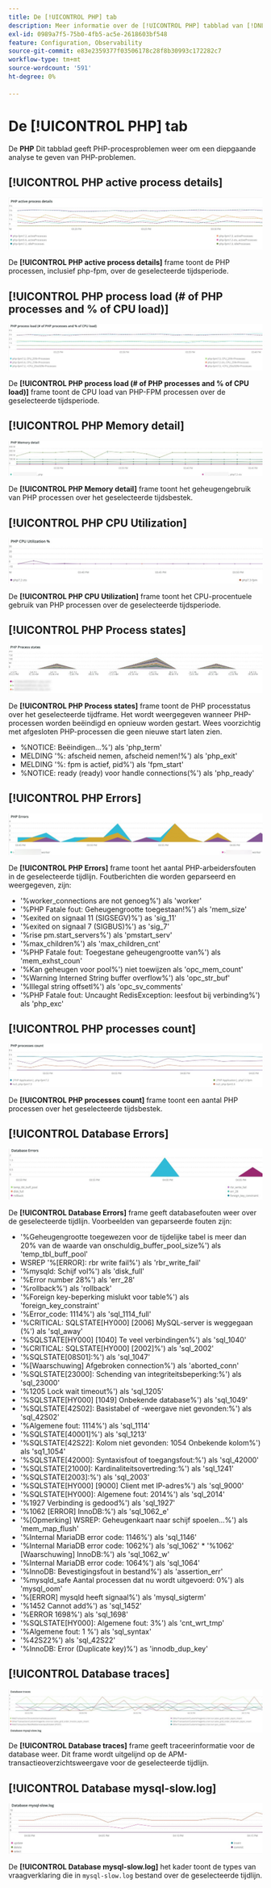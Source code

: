 ```yaml
---
title: De [!UICONTROL PHP] tab
description: Meer informatie over de [!UICONTROL PHP] tabblad van [!DNL Observation for Adobe Commerce].
exl-id: 0989a7f5-75b0-4fb5-ac5e-2618603bf548
feature: Configuration, Observability
source-git-commit: e83e2359377f03506178c28f8b30993c172282c7
workflow-type: tm+mt
source-wordcount: '591'
ht-degree: 0%

---
```


# De [!UICONTROL PHP] tab

De **PHP** Dit tabblad geeft PHP-procesproblemen weer om een diepgaande analyse te geven van PHP-problemen.

## [!UICONTROL PHP active process details]

![PHP actieve procesdetails](../../assets/tools/php-active-process-details.jpg)

De **[!UICONTROL PHP active process details]** frame toont de PHP processen, inclusief php-fpm, over de geselecteerde tijdsperiode.

## [!UICONTROL PHP process load (# of PHP processes and % of CPU load)]

![PHP-procesbelasting](../../assets/tools/php-process-load.jpg)

De **[!UICONTROL PHP process load (# of PHP processes and % of CPU load)]** frame toont de CPU load van PHP-FPM processen over de geselecteerde tijdsperiode.

## [!UICONTROL PHP Memory detail]

![PHP-geheugendetails](../../assets/tools/php-memory-detail.jpg)

De **[!UICONTROL PHP Memory detail]** frame toont het geheugengebruik van PHP processen over het geselecteerde tijdsbestek.

## [!UICONTROL PHP CPU Utilization]

![PHP CPU-gebruik](../../assets/tools/php-cpu-utilization.jpg)

De **[!UICONTROL PHP CPU Utilization]** frame toont het CPU-procentuele gebruik van PHP processen over de geselecteerde tijdsperiode.

## [!UICONTROL PHP Process states]

![PHP-processtatussen](../../assets/tools/php-process-states-image-1.jpg)

De **[!UICONTROL PHP Process states]** frame toont de PHP processtatus over het geselecteerde tijdframe. Het wordt weergegeven wanneer PHP-processen worden beëindigd en opnieuw worden gestart. Wees voorzichtig met afgesloten PHP-processen die geen nieuwe start laten zien.

* %NOTICE: Beëindigen...%&#39;) als &#39;php_term&#39;
* MELDING &#39;%: afscheid nemen, afscheid nemen!%&#39;) als &#39;php_exit&#39;
* MELDING &#39;%: fpm is actief, pid%&#39;) als &#39;fpm_start&#39;
* %NOTICE: ready (ready) voor handle connections(%&#39;) als &#39;php_ready&#39;

## [!UICONTROL PHP Errors]

![PHP-fouten](../../assets/tools/php-errors-image-1.jpg)

De **[!UICONTROL PHP Errors]** frame toont het aantal PHP-arbeidersfouten in de geselecteerde tijdlijn. Foutberichten die worden geparseerd en weergegeven, zijn:

* &#39;%worker_connections are not genoeg%&#39;) als &#39;worker&#39;
* &#39;%PHP Fatale fout: Geheugengrootte toegestaan!%&#39;) als &#39;mem_size&#39;
* &#39;%exited on signaal 11 (SIGSEGV)%&#39;) as &#39;sig_11&#39;
* &#39;%exited on signaal 7 (SIGBUS)%&#39;) as &#39;sig_7&#39;
* &#39;%rise pm.start_servers%&#39;) als &#39;pmstart_serv&#39;
* &#39;%max_children%&#39;) als &#39;max_children_cnt&#39;
* &#39;%PHP Fatale fout: Toegestane geheugengrootte van%&#39;) als &#39;mem_exhst_coun&#39;
* &#39;%Kan geheugen voor pool%&#39;) niet toewijzen als &#39;opc_mem_count&#39;
* &#39;%Warning Interned String buffer overflow%&#39;) als &#39;opc_str_buf&#39;
* &#39;%Illegal string offsetl%&#39;) als &#39;opc_sv_comments&#39;
* &#39;%PHP Fatale fout: Uncaught RedisException: leesfout bij verbinding%&#39;) als &#39;php_exc&#39;

## [!UICONTROL PHP processes count]

![Aantal PHP-processen](../../assets/tools/php-processes-count.jpg)

De **[!UICONTROL PHP processes count]** frame toont een aantal PHP processen over het geselecteerde tijdsbestek.

## [!UICONTROL Database Errors]

![Databasefouten](../../assets/tools/php-tab-database-errors.jpg)

De **[!UICONTROL Database Errors]** frame geeft databasefouten weer over de geselecteerde tijdlijn. Voorbeelden van geparseerde fouten zijn:

* &#39;%Geheugengrootte toegewezen voor de tijdelijke tabel is meer dan 20% van de waarde van onschuldig_buffer_pool_size%&#39;) als &#39;temp_tbl_buff_pool&#39;
* WSREP &#39;%\[ERROR\]: rbr write fail%&#39;) als &#39;rbr_write_fail&#39;
* &#39;%mysqld: Schijf vol%&#39;) als &#39;disk_full&#39;
* &#39;%Error number 28%&#39;) als &#39;err_28&#39;
* &#39;%rollback%&#39;) als &#39;rollback&#39;
* &#39;%Foreign key-beperking mislukt voor table%&#39;) als &#39;foreign_key_constraint&#39;
* &#39;%Error_code: 1114%&#39;) als &#39;sql_1114_full&#39;
* &#39;%CRITICAL: SQLSTATE[HY000] [2006] MySQL-server is weggegaan (%&#39;) als &#39;sql_away&#39;
* &#39;%SQLSTATE[HY000] [1040] Te veel verbindingen%&#39;) als &#39;sql_1040&#39;
* &#39;%CRITICAL: SQLSTATE[HY000] [2002]%&#39;) als &#39;sql_2002&#39;
* &#39;%SQLSTATE[08S01]:%&#39;) als &#39;sql_1047&#39;
* &#39;%[Waarschuwing] Afgebroken connection%&#39;) als &#39;aborted_conn&#39;
* &#39;%SQLSTATE[23000]: Schending van integriteitsbeperking:%&#39;) als &#39;sql_23000&#39;
* &#39;%1205 Lock wait timeout%&#39;) als &#39;sql_1205&#39;
* &#39;%SQLSTATE[HY000] [1049] Onbekende database%&#39;) als &#39;sql_1049&#39;
* &#39;%SQLSTATE[42S02]: Basistabel of -weergave niet gevonden:%&#39;) als &#39;sql_42S02&#39;
* &#39;%Algemene fout: 1114%&#39;) als &#39;sql_1114&#39;
* &#39;%SQLSTATE[40001]%&#39;) als &#39;sql_1213&#39;
* &#39;%SQLSTATE[42S22]: Kolom niet gevonden: 1054 Onbekende kolom%&#39;) als &#39;sq1_1054&#39;
* &#39;%SQLSTATE[42000]: Syntaxisfout of toegangsfout:%&#39;) als &#39;sql_42000&#39;
* &#39;%SQLSTATE[21000]: Kardinaliteitsovertreding:%&#39;) als &#39;sql_1241&#39;
* &#39;%SQLSTATE[2003]:%&#39;) als &#39;sql_2003&#39;
* &#39;%SQLSTATE[HY000] [9000] Client met IP-adres%&#39;) als &#39;sql_9000&#39;
* &#39;%SQLSTATE[HY000]: Algemene fout: 2014%&#39;) als &#39;sql_2014&#39;
* &#39;%1927 Verbinding is gedood%&#39;) als &#39;sql_1927&#39;
* &#39;%1062 \[ERROR\] InnoDB:%&#39;) als &#39;sql_1062_e&#39;
* &#39;%[Opmerking] WSREP: Geheugenkaart naar schijf spoelen...%&#39;) als &#39;mem_map_flush&#39;
* &#39;%Internal MariaDB error code: 1146%&#39;) als &#39;sql_1146&#39;
* &#39;%Internal MariaDB error code: 1062%&#39;) als &#39;sql_1062&#39; * &#39;%1062&#39; [Waarschuwing] InnoDB:%&#39;) als &#39;sql_1062_w&#39;
* &#39;%Internal MariaDB error code: 1064%&#39;) als &#39;sql_1064&#39;
* &#39;%InnoDB: Bevestigingsfout in bestand%&#39;) als &#39;assertion_err&#39;
* &#39;%mysqld_safe Aantal processen dat nu wordt uitgevoerd: 0%&#39;) als &#39;mysql_oom&#39;
* &#39;%\[ERROR\] mysqld heeft signaal%&#39;) als &#39;mysql_sigterm&#39;
* &#39;%1452 Cannot add%&#39;) as &#39;sql_1452&#39;
* &#39;%ERROR 1698%&#39;) als &#39;sql_1698&#39;
* &#39;%SQLSTATE[HY000]: Algemene fout: 3%&#39;) als &#39;cnt_wrt_tmp&#39;
* &#39;%Algemene fout: 1 %&#39;) als &#39;sql_syntax&#39;
* &#39;%42S22%&#39;) als &#39;sql_42S22&#39;
* &#39;%InnoDB: Error (Duplicate key)%&#39;) as &#39;innodb_dup_key&#39;

## [!UICONTROL Database traces]

![Databasespoor](../../assets/tools/php-tab-database-traces.jpg)

De **[!UICONTROL Database traces]** frame geeft traceerinformatie voor de database weer. Dit frame wordt uitgelijnd op de APM-transactieoverzichtsweergave voor de geselecteerde tijdlijn.

## [!UICONTROL Database mysql-slow.log]

![Database mysql-slow.log](../../assets/tools/php-tab-database-mysql-slow-log.jpg)

De **[!UICONTROL Database mysql-slow.log]** het kader toont de types van vraagverklaring die in `mysql-slow.log` bestand over de geselecteerde tijdlijn.

